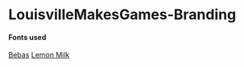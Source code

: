 # LouisvilleMakesGames-Branding


#### Fonts used
[Bebas](http://www.dafont.com/bebas.font)
[Lemon Milk](http://www.dafont.com/lemon-milk.font)
